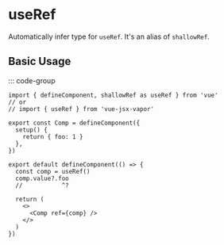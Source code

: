 # useRef

Automatically infer type for `useRef`. It's an alias of `shallowRef`.

## Basic Usage

::: code-group

```tsx
import { defineComponent, shallowRef as useRef } from 'vue'
// or
// import { useRef } from 'vue-jsx-vapor'

export const Comp = defineComponent({
  setup() {
    return { foo: 1 }
  },
})

export default defineComponent(() => {
  const comp = useRef()
  comp.value?.foo
  //           ^?

  return (
    <>
      <Comp ref={comp} />
    </>
  )
})
```
